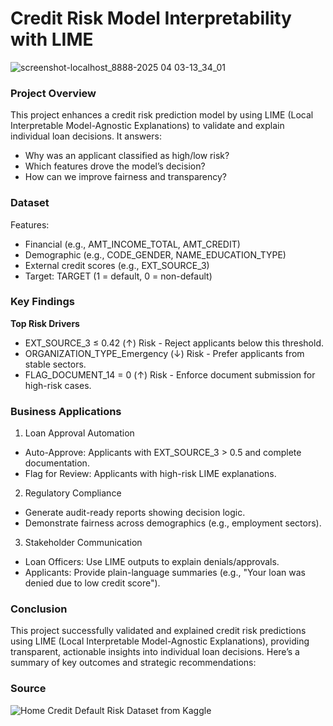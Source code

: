 # Credit Risk Model Interpretability with LIME

![screenshot-localhost_8888-2025 04 03-13_34_01](https://github.com/user-attachments/assets/7e1028b9-6a57-4525-8692-1424d2e241cc)

### Project Overview

This project enhances a credit risk prediction model by using LIME (Local Interpretable Model-Agnostic Explanations) to validate and explain individual loan decisions. It answers:

- Why was an applicant classified as high/low risk?
- Which features drove the model’s decision?
- How can we improve fairness and transparency?

### Dataset

Features:
- Financial (e.g., AMT_INCOME_TOTAL, AMT_CREDIT)
- Demographic (e.g., CODE_GENDER, NAME_EDUCATION_TYPE)
- External credit scores (e.g., EXT_SOURCE_3)
- Target: TARGET (1 = default, 0 = non-default)

### Key Findings

**Top Risk Drivers**

- EXT_SOURCE_3 ≤ 0.42	(↑) Risk	- Reject applicants below this threshold.
- ORGANIZATION_TYPE_Emergency	(↓) Risk - Prefer applicants from stable sectors.
- FLAG_DOCUMENT_14 = 0 (↑)  Risk	- Enforce document submission for high-risk cases.

### Business Applications

1. Loan Approval Automation
- Auto-Approve: Applicants with EXT_SOURCE_3 > 0.5 and complete documentation.
- Flag for Review: Applicants with high-risk LIME explanations.

2. Regulatory Compliance
- Generate audit-ready reports showing decision logic.
- Demonstrate fairness across demographics (e.g., employment sectors).

3. Stakeholder Communication
- Loan Officers: Use LIME outputs to explain denials/approvals.
- Applicants: Provide plain-language summaries (e.g., "Your loan was denied due to low credit score").

### Conclusion

This project successfully validated and explained credit risk predictions using LIME (Local Interpretable Model-Agnostic Explanations), providing transparent, actionable insights into individual loan decisions. Here’s a summary of key outcomes and strategic recommendations:

### Source

![Home Credit Default Risk Dataset from Kaggle](https://www.kaggle.com/datasets/anggundwilestari/home-credit)
